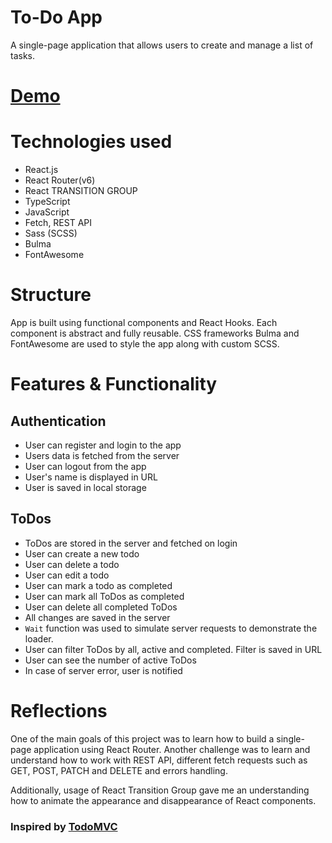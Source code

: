 # To-Do App
A single-page application that allows users to create and manage a list of tasks.

# [Demo](https://anastasiia-tilikina.github.io/react_todo-app/)

# Technologies used
- React.js
- React Router(v6)
- React TRANSITION GROUP
- TypeScript
- JavaScript
- Fetch, REST API
- Sass (SCSS)
- Bulma
- FontAwesome

# Structure
App is built using functional components and React Hooks.
Each component is abstract and fully reusable.
CSS frameworks Bulma and FontAwesome are used to style the app along with custom SCSS.

# Features & Functionality

## Authentication
- User can register and login to the app
- Users data is fetched from the server
- User can logout from the app
- User's name is displayed in URL
- User is saved in local storage

## ToDos
- ToDos are stored in the server and fetched on login
- User can create a new todo
- User can delete a todo
- User can edit a todo
- User can mark a todo as completed
- User can mark all ToDos as completed
- User can delete all completed ToDos
- All changes are saved in the server
- `Wait` function was used to simulate server requests to demonstrate the loader.
- User can filter ToDos by all, active and completed. Filter is saved in URL
- User can see the number of active ToDos
- In case of server error, user is notified

# Reflections
One of the main goals of this project was to learn how to build a single-page application using React Router.
Another challenge was to learn and understand how to work with REST API, different fetch requests such as GET, POST, PATCH and DELETE and errors handling.

Additionally, usage of React Transition Group gave me an understanding how to animate the appearance and disappearance of React components.

### Inspired by [TodoMVC](https://todomvc.com/examples/vanillajs/)
